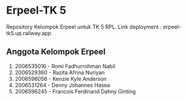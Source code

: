 # Erpeel-TK 5

Repository Kelompok Erpeel untuk TK 5 RPL.
Link deployment : erpeel-tk5.up.railway.app

## Anggota Kelompok Erpeel
1. 2006535016 - Romi Fadhurrohman Nabil
2. 2006529360 - Razita Afrina Nuriyan
3. 2006596056 - Kenzie Kyle Anderson
4. 2006531264 - Denny Johannes Hasea
5. 2006596245 - Francois Ferdinand Dahny Ginting

